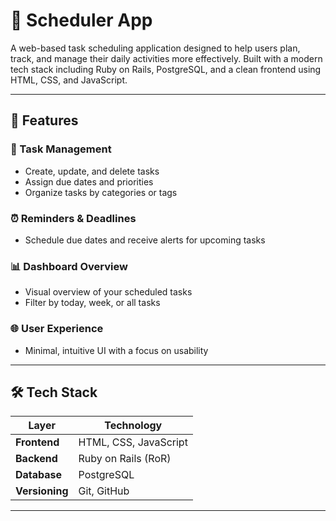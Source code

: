 # 📅 Scheduler App

A web-based task scheduling application designed to help users plan, track, and manage their daily activities more effectively. Built with a modern tech stack including Ruby on Rails, PostgreSQL, and a clean frontend using HTML, CSS, and JavaScript.

---

## 🌟 Features

### 📝 Task Management
- Create, update, and delete tasks
- Assign due dates and priorities
- Organize tasks by categories or tags

### ⏰ Reminders & Deadlines
- Schedule due dates and receive alerts for upcoming tasks

### 📊 Dashboard Overview
- Visual overview of your scheduled tasks
- Filter by today, week, or all tasks

### 🌐 User Experience
- Minimal, intuitive UI with a focus on usability

---

## 🛠️ Tech Stack

| Layer         | Technology              |
|---------------|--------------------------|
| **Frontend**  | HTML, CSS, JavaScript    |
| **Backend**   | Ruby on Rails (RoR)      |
| **Database**  | PostgreSQL               |
| **Versioning**| Git, GitHub              |

---


